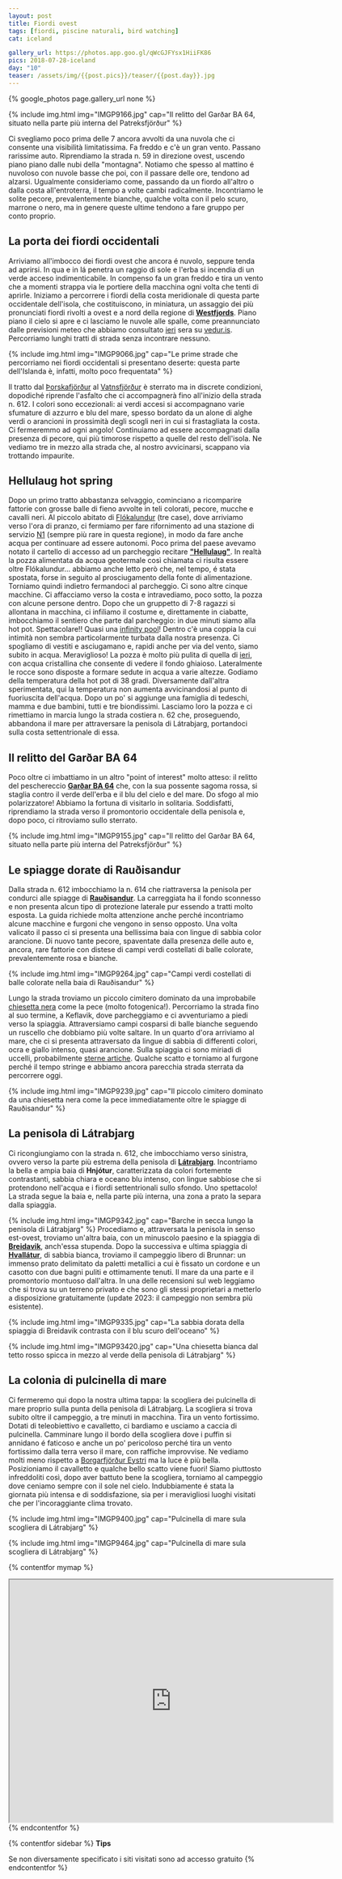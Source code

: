 ```yaml
---
layout: post
title: Fiordi ovest
tags: [fiordi, piscine naturali, bird watching]
cat: iceland

gallery_url: https://photos.app.goo.gl/qWcGJFYsx1HiiFK86
pics: 2018-07-28-iceland
day: "10"
teaser: /assets/img/{{post.pics}}/teaser/{{post.day}}.jpg
---
```


{% google_photos page.gallery_url none %}

{% include img.html img="IMGP9166.jpg" cap="Il relitto del Garðar BA 64, situato nella parte più interna del Patreksfjörður" %}

Ci svegliamo poco prima delle 7 ancora avvolti da una nuvola che ci consente una visibilità limitatissima. Fa freddo e c'è un gran vento. Passano rarissime auto. Riprendiamo la strada n. 59 in direzione ovest, uscendo piano piano dalle nubi della "montagna". Notiamo che spesso al mattino é nuvoloso con nuvole basse che poi, con il passare delle ore, tendono ad alzarsi. Ugualmente consideriamo come, passando da un fiordo all'altro o dalla costa all'entroterra, il tempo a volte cambi radicalmente. Incontriamo le solite pecore, prevalentemente bianche, qualche volta con il pelo scuro, marrone o nero, ma in genere queste ultime tendono a fare gruppo per conto proprio.
## La porta dei fiordi occidentali

Arriviamo all'imbocco dei fiordi ovest che ancora é nuvolo, seppure tenda ad aprirsi. In qua e in lá penetra un raggio di sole e l'erba si incendia di un verde acceso indimenticabile. In compenso fa un gran freddo e tira un vento che a momenti strappa via le portiere della macchina ogni volta che tenti di aprirle. Iniziamo a percorrere i fiordi della costa meridionale di questa parte occidentale dell'isola, che costituiscono, in miniatura, un assaggio dei più pronunciati fiordi rivolti a ovest e a nord della regione di [**Westfjords**](https://www.westfjords.is/). Piano piano il cielo si apre e ci lasciamo le nuvole alle spalle, come preannunciato dalle previsioni meteo che abbiamo consultato [ieri](https://www.van42.com/2018/08/05/iceland_09-fiordi-nord.html) sera su [vedur.is](https://vedur.is/). Percorriamo lunghi tratti di strada senza incontrare nessuno.

{% include img.html img="IMGP9066.jpg" cap="Le prime strade che percorriamo nei fiordi occidentali si presentano deserte: questa parte dell'Islanda è, infatti, molto poco frequentata" %}

Il tratto dal [Þorskafjörður](https://it.wikipedia.org/wiki/%C3%9Eorskafj%C3%B6r%C3%B0ur) al [Vatnsfjörður](https://www.westfjords.is/en/destinations/nature-reserves/nature-reserve-in-vatnsfjordur) è sterrato ma in discrete condizioni, dopodiché riprende l'asfalto che ci accompagnerà fino all'inizio della strada n. 612. I colori sono eccezionali: ai verdi accesi si accompagnano varie sfumature di azzurro e blu del mare, spesso bordato da un alone di alghe verdi o arancioni in prossimità degli scogli neri in cui si frastagliata la costa. Ci fermeremmo ad ogni angolo! Continuiamo ad essere accompagnati dalla presenza di pecore, qui più timorose rispetto a quelle del resto dell'isola. Ne vediamo tre in mezzo alla strada che, al nostro avvicinarsi, scappano via trottando impaurite.


## Hellulaug hot spring

Dopo un primo tratto abbastanza selvaggio, cominciano a ricomparire fattorie con grosse balle di fieno avvolte in teli colorati, pecore, mucche e cavalli neri. Al piccolo abitato di [Flókalundur](https://www.westfjords.is/en/place/flokalundur) (tre case), dove arriviamo verso l'ora di pranzo, ci fermiamo per fare rifornimento ad una stazione di servizio [N1](https://www.n1.is/en) (sempre più rare in questa regione), in modo da fare anche acqua per continuare ad essere autonomi. Poco prima del paese avevamo notato il cartello di accesso ad un parcheggio recitare [**"Hellulaug"**](https://www.westfjords.is/en/place/hellulaug). In realtà la pozza alimentata da acqua geotermale così chiamata ci risulta essere oltre Flókalundur... abbiamo anche letto però che, nel tempo, é stata spostata, forse in seguito al prosciugamento della fonte di alimentazione. Torniamo quindi indietro fermandoci al parcheggio. Ci sono altre cinque macchine. Ci affacciamo verso la costa e intravediamo, poco sotto, la pozza con alcune persone dentro. Dopo che un gruppetto di 7-8 ragazzi si allontana in macchina, ci infiliamo il costume e, direttamente in ciabatte, imbocchiamo il sentiero che parte dal parcheggio: in due minuti siamo alla hot pot. Spettacolare!! Quasi una [infinity pool](https://en.wikipedia.org/wiki/Infinity_pool)! Dentro c'è una coppia la cui intimità non sembra particolarmente turbata dalla nostra presenza. Ci spogliamo di vestiti e asciugamano e, rapidi anche per via del vento, siamo subito in acqua. Meraviglioso! La pozza è molto più pulita di quella di [ieri](https://www.van42.com/2018/08/05/iceland_09-fiordi-nord.html), con acqua cristallina che consente di vedere il fondo ghiaioso. Lateralmente le rocce sono disposte a formare sedute in acqua a varie altezze. Godiamo della temperatura della hot pot di 38 gradi. Diversamente dall'altra sperimentata, qui la temperatura non aumenta avvicinandosi al punto di fuoriuscita dell'acqua. Dopo un po' si aggiunge una famiglia di tedeschi, mamma e due bambini, tutti e tre biondissimi. Lasciamo loro la pozza e ci rimettiamo in marcia lungo la strada costiera n. 62 che, proseguendo, abbandona il mare per attraversare la penisola di Látrabjarg, portandoci sulla costa settentrionale di essa.

## Il relitto del Garðar BA 64

Poco oltre ci imbattiamo in un altro "point of interest" molto atteso: il relitto del peschereccio [**Garðar BA 64**](https://icelandtravelguide.is/locations/gardar-ba-64/) che, con la sua possente sagoma rossa, si staglia contro il verde dell'erba e il blu del cielo e del mare. Do sfogo al mio polarizzatore! Abbiamo la fortuna di visitarlo in solitaria. Soddisfatti, riprendiamo la strada verso il promontorio occidentale della penisola e, dopo poco, ci ritroviamo sullo sterrato.

{% include img.html img="IMGP9155.jpg" cap="Il relitto del Garðar BA 64, situato nella parte più interna del Patreksfjörður" %}

## Le spiagge dorate di Rauðisandur

Dalla strada n. 612 imbocchiamo la n. 614 che riattraversa la penisola per condurci alle spiagge di [**Rauðisandur**](https://icelandtravelguide.is/locations/raudisandur/). La carreggiata ha il fondo sconnesso e non presenta alcun tipo di protezione laterale pur essendo a tratti molto esposta. La guida richiede molta attenzione anche perché incontriamo alcune macchine e furgoni che vengono in senso opposto. Una volta valicato il passo ci si presenta una bellissima baia con lingue di sabbia color arancione. Di nuovo tante pecore, spaventate dalla presenza delle auto e, ancora, rare fattorie con distese di campi verdi costellati di balle colorate, prevalentemente rosa e bianche.

{% include img.html img="IMGP9264.jpg" cap="Campi verdi costellati di balle colorate nella baia di Rauðisandur" %}

Lungo la strada troviamo un piccolo cimitero dominato da una improbabile [chiesetta nera](https://nat.is/raudasandur-church/) come la pece (molto fotogenica!). Percorriamo la strada fino al suo termine, a Keflavik, dove parcheggiamo e ci avventuriamo a piedi verso la spiaggia. Attraversiamo campi cosparsi di balle bianche seguendo un ruscello che dobbiamo più volte saltare. In un quarto d'ora arriviamo al mare, che ci si presenta attraversato da lingue di sabbia di differenti colori, ocra e giallo intenso, quasi arancione. Sulla spiaggia ci sono miriadi di uccelli, probabilmente [sterne artiche](https://it.wikipedia.org/wiki/Sterna_paradisaea). Qualche scatto e torniamo al furgone perché il tempo stringe e abbiamo ancora parecchia strada sterrata da percorrere oggi. 

{% include img.html img="IMGP9239.jpg" cap="Il piccolo cimitero dominato da una chiesetta nera come la pece immediatamente oltre le spiagge di Rauðisandur" %}

## La penisola di Látrabjarg

Ci ricongiungiamo con la strada n. 612, che imbocchiamo verso sinistra, ovvero verso la parte più estrema della penisola di [**Látrabjarg**](https://www.introducingiceland.com/latrabjarg). Incontriamo la bella e ampia baia di **Hnjótur**, caratterizzata da colori fortemente contrastanti, sabbia chiara e oceano blu intenso, con lingue sabbiose che si protendono nell'acqua e i fiordi settentrionali sullo sfondo. Uno spettacolo! La strada segue la baia e, nella parte più interna, una zona a prato la separa dalla spiaggia.

{% include img.html img="IMGP9342.jpg" cap="Barche in secca lungo la penisola di Látrabjarg" %}
Procediamo e, attraversata la penisola in senso est-ovest, troviamo un'altra baia, con un minuscolo paesino e la spiaggia di [**Breidavik**](https://www.westfjords.is/en/place/breidavik), anch'essa stupenda. Dopo la successiva e ultima spiaggia di [**Hvallátur**](https://is.nat.is/hvallatur-utivikur/), di sabbia bianca, troviamo il campeggio libero di Brunnar: un immenso prato delimitato da paletti metallici a cui è fissato un cordone e un casotto con due bagni puliti e ottimamente tenuti. Il mare da una parte e il promontorio montuoso dall'altra. In una delle recensioni sul web leggiamo che si trova su un terreno privato e che sono gli stessi proprietari a metterlo a disposizione gratuitamente (update 2023: il campeggio non sembra più esistente).

{% include img.html img="IMGP9335.jpg" cap="La sabbia dorata della spiaggia di Breidavik contrasta con il blu scuro dell'oceano" %}

{% include img.html img="IMGP93420.jpg" cap="Una chiesetta bianca dal tetto rosso spicca in mezzo al verde della penisola di Látrabjarg" %}

## La colonia di pulcinella di mare  

Ci fermeremo qui dopo la nostra ultima tappa: la scogliera dei pulcinella di mare proprio sulla punta della penisola di Látrabjarg. La scogliera si trova subito oltre il campeggio, a tre minuti in macchina. Tira un vento fortissimo. Dotati di teleobiettivo e cavalletto, ci bardiamo e usciamo a caccia di pulcinella. Camminare lungo il bordo della scogliera dove i puffin si annidano é faticoso e anche un po' pericoloso perché tira un vento fortissimo dalla terra verso il mare, con raffiche improvvise. Ne vediamo molti meno rispetto a [Borgarfjörður Eystri](https://www.van42.com/2018/08/03/iceland_07-fiordi-est.html) ma la luce è più bella. Posizioniamo il cavalletto e qualche bello scatto viene fuori! Siamo piuttosto infreddoliti così, dopo aver battuto bene la scogliera, torniamo al campeggio dove ceniamo sempre con il sole nel cielo. Indubbiamente é stata la giornata più intensa e di soddisfazione, sia per i meravigliosi luoghi visitati che per l'incoraggiante clima trovato.

{% include img.html img="IMGP9400.jpg" cap="Pulcinella di mare sula scogliera di Látrabjarg" %}

{% include img.html img="IMGP9464.jpg" cap="Pulcinella di mare sula scogliera di Látrabjarg" %}


{% contentfor mymap %}
<iframe src="https://www.google.com/maps/d/embed?mid=1M56ouqtIuH8xeZwWfzEBI0dAhwqNcmlB&ehbc=2E312F" width="640" height="480"></iframe>
{% endcontentfor %}

{% contentfor sidebar %}
**Tips**  

Se non diversamente specificato i siti visitati sono ad accesso gratuito
{% endcontentfor %}